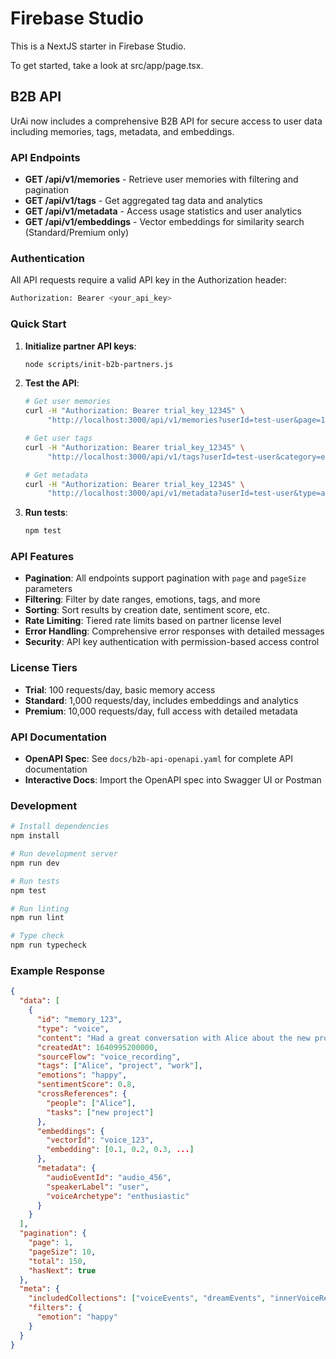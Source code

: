# Firebase Studio

This is a NextJS starter in Firebase Studio.

To get started, take a look at src/app/page.tsx.

## B2B API

UrAi now includes a comprehensive B2B API for secure access to user data including memories, tags, metadata, and embeddings.

### API Endpoints

- **GET /api/v1/memories** - Retrieve user memories with filtering and pagination
- **GET /api/v1/tags** - Get aggregated tag data and analytics
- **GET /api/v1/metadata** - Access usage statistics and user analytics
- **GET /api/v1/embeddings** - Vector embeddings for similarity search (Standard/Premium only)

### Authentication

All API requests require a valid API key in the Authorization header:

```bash
Authorization: Bearer <your_api_key>
```

### Quick Start

1. **Initialize partner API keys**:
   ```bash
   node scripts/init-b2b-partners.js
   ```

2. **Test the API**:
   ```bash
   # Get user memories
   curl -H "Authorization: Bearer trial_key_12345" \
        "http://localhost:3000/api/v1/memories?userId=test-user&page=1&pageSize=10"
   
   # Get user tags
   curl -H "Authorization: Bearer trial_key_12345" \
        "http://localhost:3000/api/v1/tags?userId=test-user&category=emotions"
   
   # Get metadata
   curl -H "Authorization: Bearer trial_key_12345" \
        "http://localhost:3000/api/v1/metadata?userId=test-user&type=analytics"
   ```

3. **Run tests**:
   ```bash
   npm test
   ```

### API Features

- **Pagination**: All endpoints support pagination with `page` and `pageSize` parameters
- **Filtering**: Filter by date ranges, emotions, tags, and more
- **Sorting**: Sort results by creation date, sentiment score, etc.
- **Rate Limiting**: Tiered rate limits based on partner license level
- **Error Handling**: Comprehensive error responses with detailed messages
- **Security**: API key authentication with permission-based access control

### License Tiers

- **Trial**: 100 requests/day, basic memory access
- **Standard**: 1,000 requests/day, includes embeddings and analytics
- **Premium**: 10,000 requests/day, full access with detailed metadata

### API Documentation

- **OpenAPI Spec**: See `docs/b2b-api-openapi.yaml` for complete API documentation
- **Interactive Docs**: Import the OpenAPI spec into Swagger UI or Postman

### Development

```bash
# Install dependencies
npm install

# Run development server
npm run dev

# Run tests
npm test

# Run linting
npm run lint

# Type check
npm run typecheck
```

### Example Response

```json
{
  "data": [
    {
      "id": "memory_123",
      "type": "voice",
      "content": "Had a great conversation with Alice about the new project",
      "createdAt": 1640995200000,
      "sourceFlow": "voice_recording",
      "tags": ["Alice", "project", "work"],
      "emotions": "happy",
      "sentimentScore": 0.8,
      "crossReferences": {
        "people": ["Alice"],
        "tasks": ["new project"]
      },
      "embeddings": {
        "vectorId": "voice_123",
        "embedding": [0.1, 0.2, 0.3, ...]
      },
      "metadata": {
        "audioEventId": "audio_456",
        "speakerLabel": "user",
        "voiceArchetype": "enthusiastic"
      }
    }
  ],
  "pagination": {
    "page": 1,
    "pageSize": 10,
    "total": 150,
    "hasNext": true
  },
  "meta": {
    "includedCollections": ["voiceEvents", "dreamEvents", "innerVoiceReflections"],
    "filters": {
      "emotion": "happy"
    }
  }
}
```
